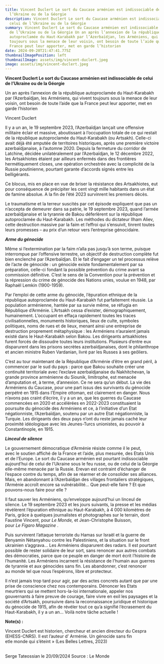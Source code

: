 ```yaml
---
title: Vincent Duclert Le sort du Caucase arménien est indissociable de celui de
  l’Ukraine ou de la Géorgie
description: Vincent Duclert Le sort du Caucase arménien est indissociable de
  celui de l’Ukraine ou de la Géorgie
summary: Vincent Duclert Le sort du Caucase arménien est indissociable de celui
  de l’Ukraine ou de la Géorgie Un an après l’annexion de la république
  autoproclamée du Haut-Karabakh par l’Azerbaïdjan, les Arméniens, qui vivent
  toujours sous la menace de leur voisin, ont besoin de toute l’aide que la
  France peut leur apporter, met en garde l’historien
date: 2024-09-20T21:47:41.775Z
thumbnailImagePosition: left
thumbnailImage: assets/img/vincent-duclert.jpeg
image: assets/img/vincent-duclert.jpeg
---
```

**Vincent Duclert Le sort du Caucase arménien est indissociable de celui de l’Ukraine ou de la Géorgie**

Un an après l’annexion de la république autoproclamée du Haut-Karabakh par l’Azerbaïdjan, les Arméniens, qui vivent toujours sous la menace de leur voisin, ont besoin de toute l’aide que la France peut leur apporter, met en garde l’historien

Vincent Duclert

Il y a un an, le 19 septembre 2023, l’Azerbaïdjan lançait une offensive militaire éclair et massive, aboutissant à l’occupation totale de ce qui restait de la république autoproclamée du Haut-Karabakh (ou Artsakh). Celle-ci avait déjà été amputée de territoires historiques, après une première victoire azerbaïdjanaise, à l’automne 2020. Depuis la fermeture du corridor de Latchine, décidée unilatéralement par l’Azerbaïdjan, le 12 décembre 2022, les Artsakhiotes étaient par ailleurs enfermés dans des frontières hermétiquement closes, une opération orchestrée avec la complicité de la Russie poutinienne, pourtant garante d’accords signés entre les belligérants.

Ce blocus, mis en place en vue de briser la résistance des Artsakhiotes, eut pour conséquence de précipiter les cent vingt mille habitants dans un état de famine absolue. A la fin de l’été 2023 survinrent les premiers décès.

Le traumatisme et la terreur suscités par cet épisode expliquent que pas un n’accepta de demeurer dans sa patrie, le 19 septembre 2023, quand l’armée azerbaïdjanaise et la tyrannie de Bakou déferlèrent sur la république autoproclamée du Haut-Karabakh. Les méthodes du dictateur Ilham Aliev, cette destruction massive par la faim et l’effroi qui s’ensuivit, tinrent toutes leurs promesses – au prix d’un retour vers l’entreprise génocidaire.

***Arme du génocide***

Même si l’extermination par la faim n’alla pas jusqu’à son terme, puisque interrompue par l’offensive terrestre, un objectif de destruction complète fut bien enclenché par l’Azerbaïdjan. Et le fait d’engager un tel processus relève de l’acte de génocide : un génocide existe fondamentalement par sa préparation, celle-ci fondant la possible prévention du crime avant sa commission définitive. C’est le sens de la Convention pour la prévention et la répression du crime de génocide des Nations unies, voulue en 1948, par Raphaël Lemkin (1900-1959).

Par l’emploi de cette arme du génocide, l’épuration ethnique de la république autoproclamée du Haut-Karabakh fut parfaitement réussie. La population arménienne, hantée par sa survie même, se réfugia en République d’Arménie. L’Artsakh cessa d’exister, démographiquement, humainement. L’occupant en effaça rapidement toutes les traces civilisationnelles, monuments historiques, lieux de culte, symboles politiques, noms de rues et de lieux, menant ainsi une entreprise de destruction proprement métaphysique : les Arméniens n’auraient jamais existé dans le Haut-Karabakh selon Bakou. Les dirigeants artsakhiotes furent forcés de dissoudre toutes leurs institutions. Plusieurs d’entre eux disparurent dans les prisons secrètes azerbaïdjanaises, dont le philanthrope et ancien ministre Ruben Vardanian, livré par les Russes à ses geôliers.

C’est au tour maintenant de la République d’Arménie d’être en grand péril, à commencer par le sud du pays : parce que Bakou souhaite créer une continuité territoriale avec l’exclave azerbaïdjanaise du Nakhitchevan, la grande province arménienne du Siounik, limitrophe, est menacée d’amputation et, à terme, d’annexion. Ce ne sera qu’un début. La vie des Arméniens du Caucase, pour une part issus des survivants du génocide perpétré en 1915 dans l’Empire ottoman, est clairement en danger. Nous n’avons pas craint d’écrire, il y a un an, que les guerres du Caucase commencées en 2020 et accélérées en 2022-2023 constituaient la poursuite du génocide des Arméniens et ce, à l’initiative d’un Etat négationniste, l’Azerbaïdjan, soutenu par un autre Etat négationniste, la Turquie. Les dirigeants des deux pays n’ont du reste jamais caché leur proximité idéologique avec les Jeunes-Turcs unionistes, au pouvoir à Constantinople, en 1915.

***Linceul de silence***

Le gouvernement démocratique d’Arménie résiste comme il le peut, avec le soutien affiché de la France et l’aide, plus mesurée, des Etats Unis et de l’Europe. Le sort du Caucase arménien est pourtant indissociable aujourd’hui de celui de l’Ukraine sous le feu russe, ou de celui de la Géorgie elle-même menacée par la Russie. Erevan est contraint d’échanger de l’espace contre du temps, afin de se réarmer et de consolider ses alliances. Mais, en abandonnant à l’Azerbaïdjan des villages frontaliers stratégiques, l’Arménie accroît encore sa vulnérabilité… Que peut-elle faire ? Et que pouvons-nous faire pour elle ?

Il faut sauver les Arméniens, qu’enveloppe aujourd’hui un linceul de silence. Le 19 septembre 2023 et les jours suivants, la presse et les médias révélèrent l’épuration ethnique au Haut-Karabakh, à 4 000 kilomètres de Paris, grâce à quelques journalistes et photographes sur le terrain, dont Faustine Vincent, pour *Le Monde,* et Jean-Christophe Buisson, pour *Le Figaro Magazine* .

Puis survinrent l’attaque terroriste du Hamas sur Israël et la guerre de Benyamin Nétanyahou contre les Palestiniens, et la situation sur le front ukrainien s’aggrava… Les Arméniens disparurent des radars. Il est pourtant possible de rester solidaire de leur sort, sans renoncer aux autres combats des démocraties, parce que ce peuple en danger de mort écrit l’histoire de l’humanité. Les Arméniens incarnent la résistance de l’humain aux guerres de tyrannie et aux génocides sans fin. Les abandonner, c’est renoncer au monde tel que nous l’espérons, libre et protecteur.

Il n’est jamais trop tard pour agir, par des actes concrets autant que par une prise de conscience chez nos contemporains. Dénoncer les Etats meurtriers qui se mettent hors-la-loi internationale, appeler nos gouvernants à faire preuve de courage, faire vivre en exil les paysages et la société d’Artsakh, poursuivre dans la reconnaissance juridique et historique du génocide de 1915, afin de révéler tout ce qu’a signifié l’écrasement du Haut-Karabakh, il y a un an… Voilà notre tâche actuelle !

**Note(s) :**

Vincent Duclert est historien, chercheur et ancien directeur du Cespra (EHESS-CNRS). Il est l’auteur d’ Arménie. Un génocide sans fin etle monde qui s’éteint » (Les Belles Lettres, 2023)

\
Serge Tateossian le 20/09/2024 Source : Le Monde